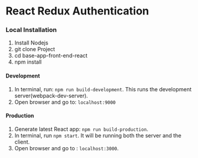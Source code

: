 # React Redux Authentication

### Local Installation

 1. Install Nodejs
 2. git clone Project
 3. cd base-app-front-end-react
 4. npm install

#### Development

1.  In terminal, run:  `npm run build-development`. This runs the development server(webpack-dev-server).
2.  Open browser and go to:  `localhost:9000`

#### Production

1.  Generate latest React app:  `npm run build-production`.
2.  In terminal, run  `npm start`. It will be running both the server and the client.
3.  Open browser and go to :  `localhost:3000`.